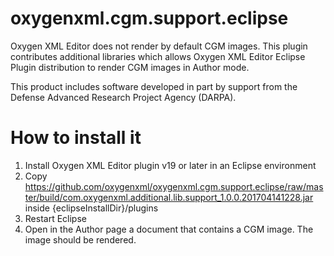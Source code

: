 # oxygenxml.cgm.support.eclipse

Oxygen XML Editor does not render by default CGM images. This plugin contributes additional libraries which allows Oxygen XML Editor Eclipse Plugin distribution to render CGM images in Author mode.

This product includes software developed in part by support from the Defense Advanced Research Project Agency (DARPA).

How to install it
=======
1. Install Oxygen XML Editor plugin v19 or later in an Eclipse environment
1. Copy https://github.com/oxygenxml/oxygenxml.cgm.support.eclipse/raw/master/build/com.oxygenxml.additional.lib.support_1.0.0.201704141228.jar inside {eclipseInstallDir}/plugins
1. Restart Eclipse
1. Open in the Author page a document that contains a CGM image. The image should be rendered.

